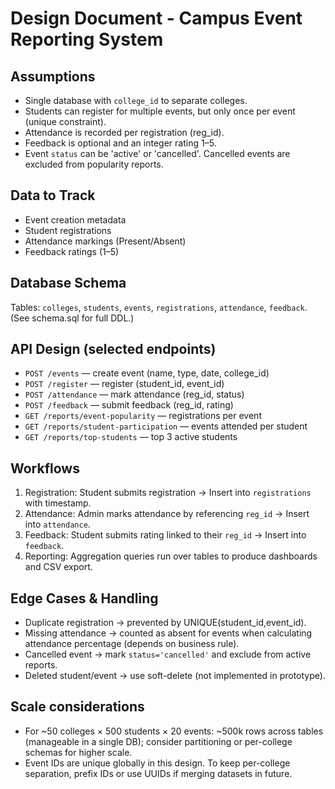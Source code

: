 # Design Document - Campus Event Reporting System

## Assumptions
- Single database with `college_id` to separate colleges.
- Students can register for multiple events, but only once per event (unique constraint).
- Attendance is recorded per registration (reg_id).
- Feedback is optional and an integer rating 1–5.
- Event `status` can be 'active' or 'cancelled'. Cancelled events are excluded from popularity reports.

## Data to Track
- Event creation metadata
- Student registrations
- Attendance markings (Present/Absent)
- Feedback ratings (1–5)

## Database Schema
Tables: `colleges`, `students`, `events`, `registrations`, `attendance`, `feedback`.
(See schema.sql for full DDL.)

## API Design (selected endpoints)
- `POST /events` — create event (name, type, date, college_id)
- `POST /register` — register (student_id, event_id)
- `POST /attendance` — mark attendance (reg_id, status)
- `POST /feedback` — submit feedback (reg_id, rating)
- `GET /reports/event-popularity` — registrations per event
- `GET /reports/student-participation` — events attended per student
- `GET /reports/top-students` — top 3 active students

## Workflows
1. Registration: Student submits registration → Insert into `registrations` with timestamp.
2. Attendance: Admin marks attendance by referencing `reg_id` → Insert into `attendance`.
3. Feedback: Student submits rating linked to their `reg_id` → Insert into `feedback`.
4. Reporting: Aggregation queries run over tables to produce dashboards and CSV export.

## Edge Cases & Handling
- Duplicate registration -> prevented by UNIQUE(student_id,event_id).
- Missing attendance -> counted as absent for events when calculating attendance percentage (depends on business rule).
- Cancelled event -> mark `status='cancelled'` and exclude from active reports.
- Deleted student/event -> use soft-delete (not implemented in prototype).

## Scale considerations
- For ~50 colleges × 500 students × 20 events: ~500k rows across tables (manageable in a single DB); consider partitioning or per-college schemas for higher scale.
- Event IDs are unique globally in this design. To keep per-college separation, prefix IDs or use UUIDs if merging datasets in future.
